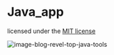 # Java_app
licensed under the [MIT license](LICENSE)


![image-blog-revel-top-java-tools](https://user-images.githubusercontent.com/43515816/87321555-00ce6700-c54a-11ea-96b1-1811280fef54.jpg)

